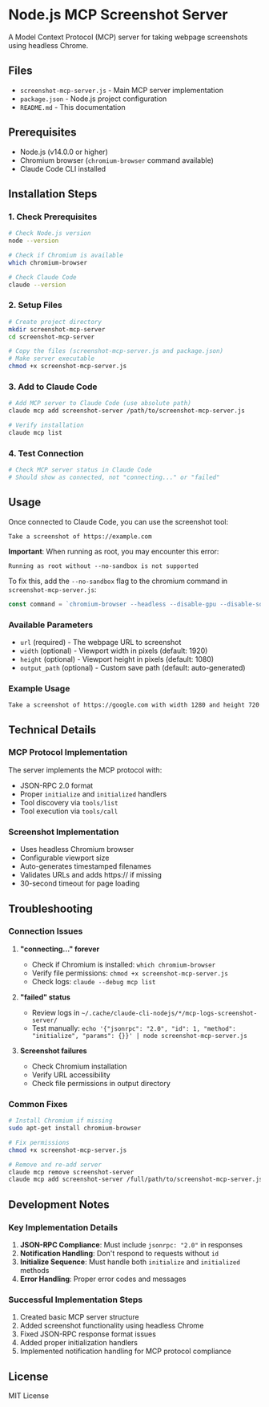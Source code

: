 # Node.js MCP Screenshot Server

A Model Context Protocol (MCP) server for taking webpage screenshots using headless Chrome.

## Files

- `screenshot-mcp-server.js` - Main MCP server implementation
- `package.json` - Node.js project configuration
- `README.md` - This documentation

## Prerequisites

- Node.js (v14.0.0 or higher)
- Chromium browser (`chromium-browser` command available)
- Claude Code CLI installed

## Installation Steps

### 1. Check Prerequisites
```bash
# Check Node.js version
node --version

# Check if Chromium is available
which chromium-browser

# Check Claude Code
claude --version
```

### 2. Setup Files
```bash
# Create project directory
mkdir screenshot-mcp-server
cd screenshot-mcp-server

# Copy the files (screenshot-mcp-server.js and package.json)
# Make server executable
chmod +x screenshot-mcp-server.js
```

### 3. Add to Claude Code
```bash
# Add MCP server to Claude Code (use absolute path)
claude mcp add screenshot-server /path/to/screenshot-mcp-server.js

# Verify installation
claude mcp list
```

### 4. Test Connection
```bash
# Check MCP server status in Claude Code
# Should show as connected, not "connecting..." or "failed"
```

## Usage

Once connected to Claude Code, you can use the screenshot tool:

```
Take a screenshot of https://example.com
```

**Important**: When running as root, you may encounter this error:
```
Running as root without --no-sandbox is not supported
```

To fix this, add the `--no-sandbox` flag to the chromium command in `screenshot-mcp-server.js`:
```javascript
const command = `chromium-browser --headless --disable-gpu --disable-software-rasterizer --no-sandbox --screenshot="${outputPath}" --window-size=${width},${height} --virtual-time-budget=10000 "${url}"`;
```

### Available Parameters

- `url` (required) - The webpage URL to screenshot
- `width` (optional) - Viewport width in pixels (default: 1920)
- `height` (optional) - Viewport height in pixels (default: 1080)
- `output_path` (optional) - Custom save path (default: auto-generated)

### Example Usage

```
Take a screenshot of https://google.com with width 1280 and height 720
```

## Technical Details

### MCP Protocol Implementation

The server implements the MCP protocol with:
- JSON-RPC 2.0 format
- Proper `initialize` and `initialized` handlers
- Tool discovery via `tools/list`
- Tool execution via `tools/call`

### Screenshot Implementation

- Uses headless Chromium browser
- Configurable viewport size
- Auto-generates timestamped filenames
- Validates URLs and adds https:// if missing
- 30-second timeout for page loading

## Troubleshooting

### Connection Issues

1. **"connecting..." forever**
   - Check if Chromium is installed: `which chromium-browser`
   - Verify file permissions: `chmod +x screenshot-mcp-server.js`
   - Check logs: `claude --debug mcp list`

2. **"failed" status**
   - Review logs in `~/.cache/claude-cli-nodejs/*/mcp-logs-screenshot-server/`
   - Test manually: `echo '{"jsonrpc": "2.0", "id": 1, "method": "initialize", "params": {}}' | node screenshot-mcp-server.js`

3. **Screenshot failures**
   - Check Chromium installation
   - Verify URL accessibility
   - Check file permissions in output directory

### Common Fixes

```bash
# Install Chromium if missing
sudo apt-get install chromium-browser

# Fix permissions
chmod +x screenshot-mcp-server.js

# Remove and re-add server
claude mcp remove screenshot-server
claude mcp add screenshot-server /full/path/to/screenshot-mcp-server.js
```

## Development Notes

### Key Implementation Details

1. **JSON-RPC Compliance**: Must include `jsonrpc: "2.0"` in responses
2. **Notification Handling**: Don't respond to requests without `id`
3. **Initialize Sequence**: Must handle both `initialize` and `initialized` methods
4. **Error Handling**: Proper error codes and messages

### Successful Implementation Steps

1. Created basic MCP server structure
2. Added screenshot functionality using headless Chrome
3. Fixed JSON-RPC response format issues
4. Added proper initialization handlers
5. Implemented notification handling for MCP protocol compliance

## License

MIT License